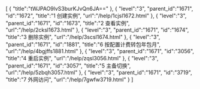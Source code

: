 [
	{
		"title":"tWJPAO9lvS3burKJvQn6JA=="
	},
	{
		"level":"3",
		"parent_id":"1671",
		"id":"1672",
		"title":"1  创建实例",
		"url":"/help/1cjsl1672.html"
	},
	{
		"level":"3",
		"parent_id":"1671",
		"id":"1673",
		"title":"2  查看实例",
		"url":"/help/2cksl1673.html"
	},
	{
		"level":"3",
		"parent_id":"1671",
		"id":"1674",
		"title":"3  删除实例",
		"url":"/help/3scsl1674.html"
	},
	{
		"level":"3",
		"parent_id":"1671",
		"id":"1881",
		"title":"6  按配置计费转包年包月",
		"url":"/help/4bgjffs1881.html"
	},
	{
		"level":"3",
		"parent_id":"1671",
		"id":"3056",
		"title":"4 重启实例",
		"url":"/help/zqsl3056.html"
	},
	{
		"level":"3",
		"parent_id":"1671",
		"id":"3057",
		"title":"5 主备切换",
		"url":"/help/5zbqh3057.html"
	},
	{
		"level":"3",
		"parent_id":"1671",
		"id":"3719",
		"title":"7 外网访问",
		"url":"/help/7gwfw3719.html"
	}
]